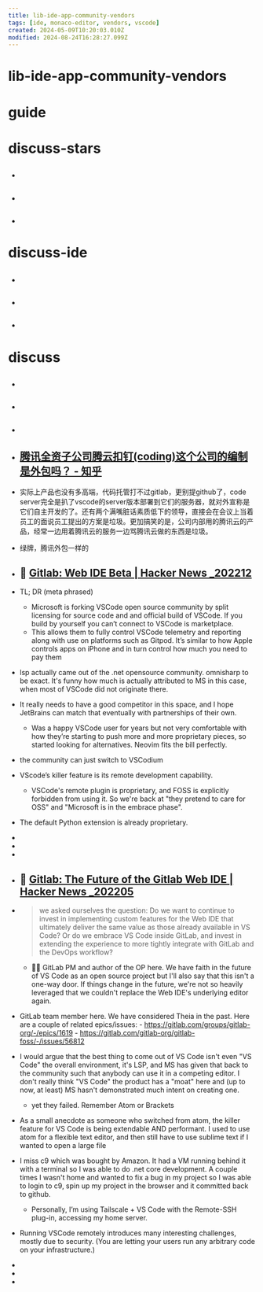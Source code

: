 ```yaml
---
title: lib-ide-app-community-vendors
tags: [ide, monaco-editor, vendors, vscode]
created: 2024-05-09T10:20:03.010Z
modified: 2024-08-24T16:28:27.099Z
---
```


# lib-ide-app-community-vendors

# guide

# discuss-stars
- ## 

- ## 

- ## 
# discuss-ide
- ## 

- ## 

- ## 
# discuss
- ## 

- ## 

- ## 

- ## [腾讯全资子公司腾云扣钉(coding)这个公司的编制是外包吗？ - 知乎](https://www.zhihu.com/question/378970420)
- 实际上产品也没有多高端，代码托管打不过gitlab，更别提github了，code server完全是扒了vscode的server版本部署到它们的服务器，就对外宣称是它们自主开发的了。还有两个满嘴脏话素质低下的领导，直接会在会议上当着员工的面说员工提出的方案是垃圾。更加搞笑的是，公司内部用的腾讯云的产品，经常一边用着腾讯云的服务一边骂腾讯云做的东西是垃圾。

- 绿牌，腾讯外包一样的

- ## 🌰 [Gitlab: Web IDE Beta | Hacker News _202212](https://news.ycombinator.com/item?id=34078225)
- TL; DR (meta phrased)
  - Microsoft is forking VSCode open source community by split licensing for source code and and official build of VSCode. If you build by yourself you can’t connect to VSCode is marketplace.
  - This allows them to fully control VSCode telemetry and reporting along with use on platforms such as Gitpod. It’s similar to how Apple controls apps on iPhone and in turn control how much you need to pay them

- lsp actually came out of the .net opensource community. omnisharp to be exact. It's funny how much is actually attributed to MS in this case, when most of VSCode did not originate there.

- It really needs to have a good competitor in this space, and I hope JetBrains can match that eventually with partnerships of their own.
  - Was a happy VSCode user for years but not very comfortable with how they’re starting to push more and more proprietary pieces, so started looking for alternatives. Neovim fits the bill perfectly.
- the community can just switch to VSCodium

- VScode’s killer feature is its remote development capability.
  - VSCode's remote plugin is proprietary, and FOSS is explicitly forbidden from using it. So we're back at "they pretend to care for OSS" and "Microsoft is in the embrace phase".
- The default Python extension is already proprietary.

- 
- 
- 

- ## 🌰 [Gitlab: The Future of the Gitlab Web IDE | Hacker News _202205](https://news.ycombinator.com/item?id=31487079)
- > we asked ourselves the question: Do we want to continue to invest in implementing custom features for the Web IDE that ultimately deliver the same value as those already available in VS Code? Or do we embrace VS Code inside GitLab, and invest in extending the experience to more tightly integrate with GitLab and the DevOps workflow?
  - 👷🏻 GitLab PM and author of the OP here. We have faith in the future of VS Code as an open source project but I'll also say that this isn't a one-way door. If things change in the future, we're not so heavily leveraged that we couldn't replace the Web IDE's underlying editor again.
- GitLab team member here. We have considered Theia in the past. Here are a couple of related epics/issues: - https://gitlab.com/groups/gitlab-org/-/epics/1619 - https://gitlab.com/gitlab-org/gitlab-foss/-/issues/56812

- I would argue that the best thing to come out of VS Code isn't even "VS Code" the overall environment, it's LSP, and MS has given that back to the community such that anybody can use it in a competing editor. I don't really think "VS Code" the product has a "moat" here and (up to now, at least) MS hasn't demonstrated much intent on creating one.
  - yet they failed. Remember Atom or Brackets
- As a small anecdote as someone who switched from atom, the killer feature for VS Code is being extendable AND performant. I used to use atom for a flexible text editor, and then still have to use sublime text if I wanted to open a large file 

- I miss c9 which was bought by Amazon. It had a VM running behind it with a terminal so I was able to do .net core development. A couple times I wasn't home and wanted to fix a bug in my project so I was able to login to c9, spin up my project in the browser and it committed back to github.
  - Personally, I’m using Tailscale + VS Code with the Remote-SSH plug-in, accessing my home server.

- Running VSCode remotely introduces many interesting challenges, mostly due to security. (You are letting your users run any arbitrary code on your infrastructure.)

- 
- 
- 
